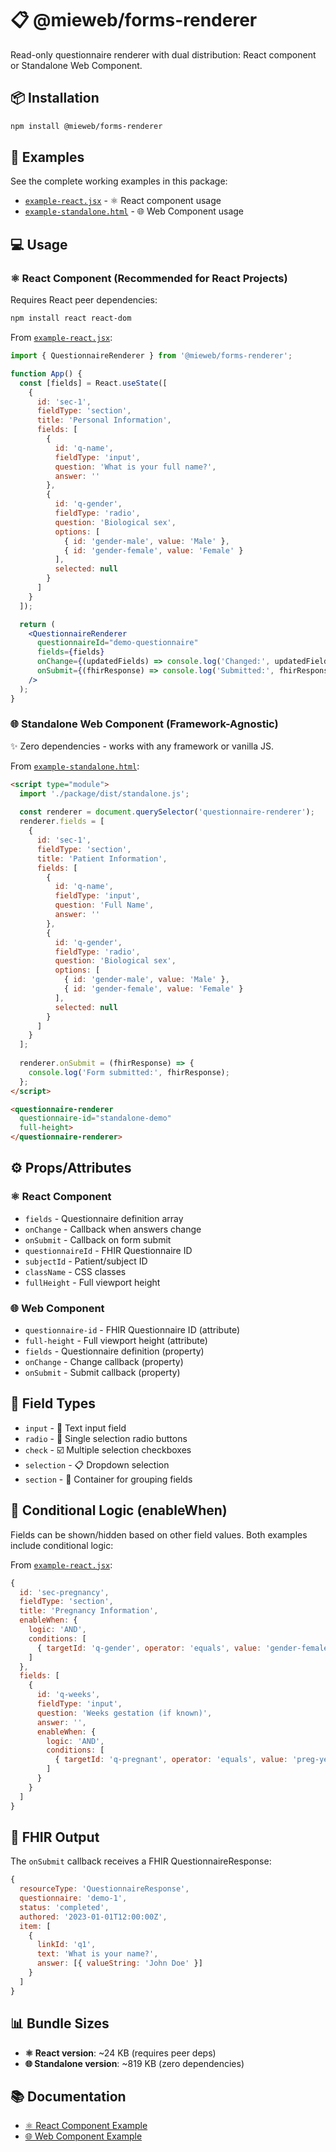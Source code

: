 # 📋 @mieweb/forms-renderer

Read-only questionnaire renderer with dual distribution: React component or Standalone Web Component.

## 📦 Installation

```bash
npm install @mieweb/forms-renderer
```

## 🚀 Examples

See the complete working examples in this package:
- [`example-react.jsx`](./examples/example-react.jsx) - ⚛️ React component usage
- [`example-standalone.html`](./examples/example-standalone.html) - 🌐 Web Component usage

## 💻 Usage

### ⚛️ React Component (Recommended for React Projects)

Requires React peer dependencies:
```bash
npm install react react-dom
```

From [`example-react.jsx`](./examples/example-react.jsx):
```jsx
import { QuestionnaireRenderer } from '@mieweb/forms-renderer';

function App() {
  const [fields] = React.useState([
    {
      id: 'sec-1',
      fieldType: 'section',
      title: 'Personal Information',
      fields: [
        {
          id: 'q-name',
          fieldType: 'input',
          question: 'What is your full name?',
          answer: ''
        },
        {
          id: 'q-gender',
          fieldType: 'radio',
          question: 'Biological sex',
          options: [
            { id: 'gender-male', value: 'Male' },
            { id: 'gender-female', value: 'Female' }
          ],
          selected: null
        }
      ]
    }
  ]);

  return (
    <QuestionnaireRenderer
      questionnaireId="demo-questionnaire"
      fields={fields}
      onChange={(updatedFields) => console.log('Changed:', updatedFields)}
      onSubmit={(fhirResponse) => console.log('Submitted:', fhirResponse)}
    />
  );
}
```

### 🌐 Standalone Web Component (Framework-Agnostic)

✨ Zero dependencies - works with any framework or vanilla JS.

From [`example-standalone.html`](./examples/example-standalone.html):
```html
<script type="module">
  import './package/dist/standalone.js';
  
  const renderer = document.querySelector('questionnaire-renderer');
  renderer.fields = [
    {
      id: 'sec-1',
      fieldType: 'section',
      title: 'Patient Information',
      fields: [
        {
          id: 'q-name',
          fieldType: 'input',
          question: 'Full Name',
          answer: ''
        },
        {
          id: 'q-gender',
          fieldType: 'radio',
          question: 'Biological sex',
          options: [
            { id: 'gender-male', value: 'Male' },
            { id: 'gender-female', value: 'Female' }
          ],
          selected: null
        }
      ]
    }
  ];
  
  renderer.onSubmit = (fhirResponse) => {
    console.log('Form submitted:', fhirResponse);
  };
</script>

<questionnaire-renderer 
  questionnaire-id="standalone-demo" 
  full-height>
</questionnaire-renderer>
```

## ⚙️ Props/Attributes

### ⚛️ React Component
- `fields` - Questionnaire definition array
- `onChange` - Callback when answers change
- `onSubmit` - Callback on form submit
- `questionnaireId` - FHIR Questionnaire ID
- `subjectId` - Patient/subject ID
- `className` - CSS classes
- `fullHeight` - Full viewport height

### 🌐 Web Component
- `questionnaire-id` - FHIR Questionnaire ID (attribute)
- `full-height` - Full viewport height (attribute)
- `fields` - Questionnaire definition (property)
- `onChange` - Change callback (property)
- `onSubmit` - Submit callback (property)

## 🔧 Field Types

- `input` - 📝 Text input field
- `radio` - 🔘 Single selection radio buttons
- `check` - ☑️ Multiple selection checkboxes
- `selection` - 📋 Dropdown selection
- `section` - 📂 Container for grouping fields

## 🔀 Conditional Logic (enableWhen)

Fields can be shown/hidden based on other field values. Both examples include conditional logic:

From [`example-react.jsx`](./examples/example-react.jsx):
```javascript
{
  id: 'sec-pregnancy',
  fieldType: 'section',
  title: 'Pregnancy Information',
  enableWhen: {
    logic: 'AND',
    conditions: [
      { targetId: 'q-gender', operator: 'equals', value: 'gender-female' }
    ]
  },
  fields: [
    {
      id: 'q-weeks',
      fieldType: 'input',
      question: 'Weeks gestation (if known)',
      answer: '',
      enableWhen: {
        logic: 'AND',
        conditions: [
          { targetId: 'q-pregnant', operator: 'equals', value: 'preg-yes' }
        ]
      }
    }
  ]
}
```

## 🏥 FHIR Output

The `onSubmit` callback receives a FHIR QuestionnaireResponse:

```javascript
{
  resourceType: 'QuestionnaireResponse',
  questionnaire: 'demo-1',
  status: 'completed',
  authored: '2023-01-01T12:00:00Z',
  item: [
    {
      linkId: 'q1',
      text: 'What is your name?',
      answer: [{ valueString: 'John Doe' }]
    }
  ]
}
```

## 📊 Bundle Sizes

- **⚛️ React version**: ~24 KB (requires peer deps)
- **🌐 Standalone version**: ~819 KB (zero dependencies)

## 📚 Documentation

- [⚛️ React Component Example](./examples/example-react.jsx)
- [🌐 Web Component Example](./examples/example-standalone.html)